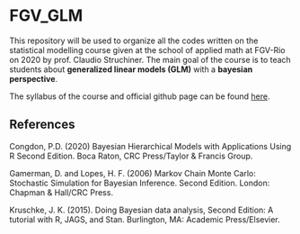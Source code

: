 # FGV_GLM
This repository will be used to organize all the codes written on the statistical modelling course given at the school of applied math at FGV-Rio on 2020 by prof. Claudio Struchiner. The main goal of the course is to teach students about **generalized linear models (GLM)** with a **bayesian perspective**. 

The syllabus of the course and official github page can be found [here](https://github.com/claustru/ME-pos/blob/master/Docs/EmentaModelagemEstatisticaMestradoClaudioStruchiner.pdf).  

## References

Congdon, P.D. (2020) Bayesian Hierarchical Models with Applications Using R Second Edition. Boca Raton, CRC Press/Taylor & Francis Group.

Gamerman, D. and Lopes, H. F. (2006) Markov Chain Monte Carlo: Stochastic Simulation for Bayesian Inference. Second Edition. London: Chapman & Hall/CRC Press.

Kruschke, J. K. (2015). Doing Bayesian data analysis, Second Edition: A tutorial with R, JAGS, and Stan. Burlington, MA: Academic Press/Elsevier.



